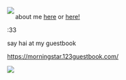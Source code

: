<img align="left" src="https://i.imgur.com/Ve0kaEc.png">





about me [here](https://sntry.cc/ephemeralflowers) or [here!](https://sntry.cc/helel)

:33

say hai at my guestbook

https://morningstar.123guestbook.com/

![](https://i.imgur.com/fJeAtKR.jpg)
